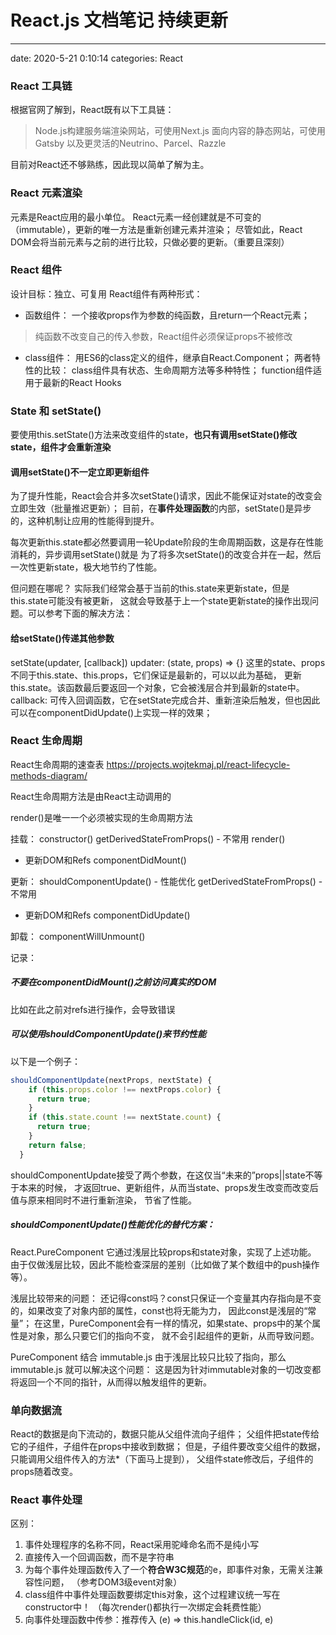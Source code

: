 # React.js 文档笔记 持续更新
---

date: 2020-5-21 0:10:14 categories: React

### React 工具链
根据官网了解到，React既有以下工具链：
>Node.js构建服务端渲染网站，可使用Next.js
>面向内容的静态网站，可使用Gatsby
>以及更灵活的Neutrino、Parcel、Razzle

目前对React还不够熟练，因此现以简单了解为主。

### React 元素渲染
元素是React应用的最小单位。
React元素一经创建就是不可变的（immutable），更新的唯一方法是重新创建元素并渲染；
尽管如此，React DOM会将当前元素与之前的进行比较，只做必要的更新。（重要且深刻）

### React 组件
设计目标：独立、可复用
React组件有两种形式：
- 函数组件：
一个接收props作为参数的纯函数，且return一个React元素；
> 纯函数不改变自己的传入参数，React组件必须保证props不被修改
- class组件：
用ES6的class定义的组件，继承自React.Component；
两者特性的比较：
class组件具有状态、生命周期方法等多种特性；
function组件适用于最新的React Hooks

### State 和 setState()
要使用this.setState()方法来改变组件的state，**也只有调用setState()修改state，组件才会重新渲染**

#### 调用setState()不一定立即更新组件
为了提升性能，React会合并多次setState()请求，因此不能保证对state的改变会立即生效（批量推迟更新）；
目前，在**事件处理函数**的内部，setState()是异步的，这种机制让应用的性能得到提升。

每次更新this.state都必然要调用一轮Update阶段的生命周期函数，这是存在性能消耗的，异步调用setState()就是
为了将多次setState()的改变合并在一起，然后一次性更新state，极大地节约了性能。

但问题在哪呢？
实际我们经常会基于当前的this.state来更新state，但是this.state可能没有被更新，
这就会导致基于上一个state更新state的操作出现问题。可以参考下面的解决方法：

#### 给setState()传递其他参数
setState(updater, [callback])
updater: 
(state, props) => {}
这里的state、props不同于this.state、this.props，它们保证是最新的，可以以此为基础，
更新this.state。该函数最后要返回一个对象，它会被浅层合并到最新的state中。
callback:
可传入回调函数，它在setState完成合并、重新渲染后触发，但也因此可以在componentDidUpdate()上实现一样的效果；

### React 生命周期
React生命周期的速查表
<https://projects.wojtekmaj.pl/react-lifecycle-methods-diagram/>

React生命周期方法是由React主动调用的

render()是唯一一个必须被实现的生命周期方法

挂载：
constructor()
getDerivedStateFromProps() - 不常用
render()
- 更新DOM和Refs
componentDidMount()

更新：
shouldComponentUpdate() - 性能优化
getDerivedStateFromProps() - 不常用
- 更新DOM和Refs
componentDidUpdate()

卸载：
componentWillUnmount()

记录：
##### 不要在componentDidMount()之前访问真实的DOM
比如在此之前对refs进行操作，会导致错误

##### 可以使用shouldComponentUpdate()来节约性能
以下是一个例子：
```js
shouldComponentUpdate(nextProps, nextState) {
    if (this.props.color !== nextProps.color) {
      return true;
    }
    if (this.state.count !== nextState.count) {
      return true;
    }
    return false;
  }
```
shouldComponentUpdate接受了两个参数，在这仅当“未来的”props||state不等于本来的时候，
才返回true、更新组件，从而当state、props发生改变而改变后值与原来相同时不进行重新渲染，
节省了性能。

##### shouldComponentUpdate()性能优化的替代方案：
React.PureComponent 
它通过浅层比较props和state对象，实现了上述功能。
由于仅做浅层比较，因此不能检查深层的差别（比如做了某个数组中的push操作等）。

浅层比较带来的问题：
还记得const吗？const只保证一个变量其内存指向是不变的，如果改变了对象内部的属性，const也将无能为力，
因此const是浅层的“常量”；
在这里，PureComponent会有一样的情况，如果state、props中的某个属性是对象，那么只要它们的指向不变，
就不会引起组件的更新，从而导致问题。

PureComponent 结合 immutable.js 
由于浅层比较只比较了指向，那么 immutable.js 就可以解决这个问题：
这是因为针对immutable对象的一切改变都将返回一个不同的指针，从而得以触发组件的更新。

### 单向数据流
React的数据是向下流动的，数据只能从父组件流向子组件；
父组件把state传给它的子组件，子组件在props中接收到数据；
但是，子组件要改变父组件的数据，只能调用父组件传入的方法*（下面马上提到），
父组件state修改后，子组件的props随着改变。

### React 事件处理
区别：
1. 事件处理程序的名称不同，React采用驼峰命名而不是纯小写
2. 直接传入一个回调函数，而不是字符串
3. 为每个事件处理函数传入了一个**符合W3C规范**的e，即事件对象，无需关注兼容性问题，
   （参考DOM3级event对象）
4. class组件中事件处理函数要绑定this对象，这个过程建议统一写在constructor中！
  （每次render()都执行一次绑定会耗费性能）
5. 向事件处理函数中传参：推荐传入 (e) => this.handleClick(id, e)